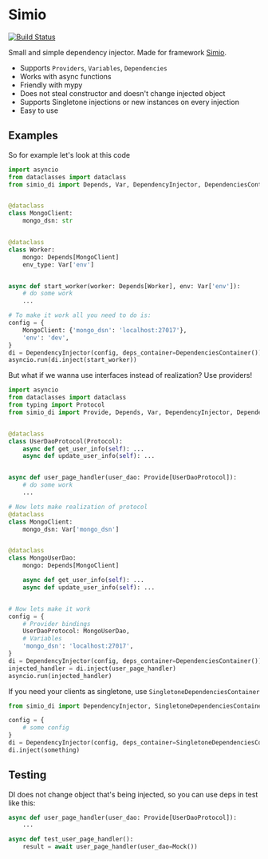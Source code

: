 # Simio
[![Build Status](https://travis-ci.com/RB387/SimioDI.svg?branch=main)](https://travis-ci.com/RB387/SimioDI)  

Small and simple dependency injector. Made for framework [Simio](https://github.com/RB387/Simio).

* Supports `Providers`, `Variables`, `Dependencies`
* Works with async functions
* Friendly with mypy
* Does not steal constructor and doesn't change injected object
* Supports Singletone injections or new instances on every injection
* Easy to use


## Examples

So for example let's look at this code

```python
import asyncio
from dataclasses import dataclass
from simio_di import Depends, Var, DependencyInjector, DependenciesContainer


@dataclass
class MongoClient:
    mongo_dsn: str


@dataclass
class Worker:
    mongo: Depends[MongoClient]
    env_type: Var['env']


async def start_worker(worker: Depends[Worker], env: Var['env']):
    # do some work
    ...

# To make it work all you need to do is:
config = {
    MongoClient: {'mongo_dsn': 'localhost:27017'},
    'env': 'dev',
}
di = DependencyInjector(config, deps_container=DependenciesContainer())
asyncio.run(di.inject(start_worker))
```
But what if we wanna use interfaces instead of realization? Use providers!

```python
import asyncio
from dataclasses import dataclass
from typing import Protocol
from simio_di import Provide, Depends, Var, DependencyInjector, DependenciesContainer


@dataclass
class UserDaoProtocol(Protocol):
    async def get_user_info(self): ...
    async def update_user_info(self): ...


async def user_page_handler(user_dao: Provide[UserDaoProtocol]):
    # do some work
    ...

# Now lets make realization of protocol
@dataclass
class MongoClient:
    mongo_dsn: Var['mongo_dsn']


@dataclass
class MongoUserDao:
    mongo: Depends[MongoClient]

    async def get_user_info(self): ...
    async def update_user_info(self): ...


# Now lets make it work
config = {
    # Provider bindings
    UserDaoProtocol: MongoUserDao,
    # Variables
    'mongo_dsn': 'localhost:27017',
}
di = DependencyInjector(config, deps_container=DependenciesContainer())
injected_handler = di.inject(user_page_handler)
asyncio.run(injected_handler)
```

If you need your clients as singletone, use `SingletoneDependenciesContainer`
```python
from simio_di import DependencyInjector, SingletoneDependenciesContainer

config = {
    # some config
}
di = DependencyInjector(config, deps_container=SingletoneDependenciesContainer())
di.inject(something)
```


## Testing
DI does not change object that's being injected, so you can use deps in test like this:
```python
async def user_page_handler(user_dao: Provide[UserDaoProtocol]):
    ...

async def test_user_page_handler():
    result = await user_page_handler(user_dao=Mock())
```
